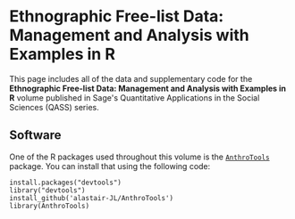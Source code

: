 # Ethnographic Free-list Data: Management and Analysis with Examples in R

This page includes all of the data and supplementary code for the **Ethnographic Free-list Data: Management and Analysis with Examples in R** volume published in Sage's Quantitative Applications in the Social Sciences (QASS) series.

## Software
One of the R packages used throughout this volume is the [`AnthroTools`](https://anthrotools.wordpress.com/) package. You can install that using the following code:

```
install.packages("devtools")
library("devtools")
install_github('alastair-JL/AnthroTools')
library(AnthroTools)
```
